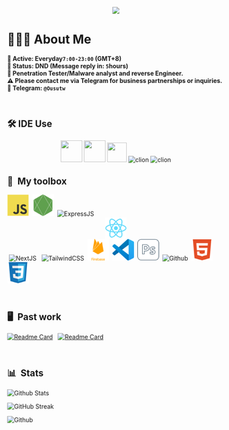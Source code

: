 <h1 align="center" style="display: none;">👾 Ousu's GitHub Profile! 👾</h1>

 
<p align='center'>
    <img src="https://capsule-render.vercel.app/api?type=waving&color=auto&height=300&section=header&text=Ousu&fontSize=90&animation=fadeIn&fontAlignY=38&desc=Welcome%20to%20my%20Github%20page!&descAlignY=51&descAlign=62"/>
</p>


# 👨🏻‍💻&nbsp;About Me <br>
 **🔹 Active: Everyday`7:00-23:00` (GMT+8)** <br> 
 **🔹 Status: DND (Message reply in: `5`hours)** <br> 
 **🔸 Penetration Tester/Malware analyst and reverse Engineer.** <br>
 **⚠️ Please contact me via Telegram for business partnerships or inquiries.** <br>
 **💬 Telegram:  `@Ousutw`** <br>

&nbsp;


## 🛠️ IDE Use
<div align="center">
<img src="https://cdn.jsdelivr.net/gh/devicons/devicon/icons/vscode/vscode-original.svg" width="50" height="50">
<img src="https://cdn.jsdelivr.net/gh/devicons/devicon/icons/intellij/intellij-original.svg" width="50" height="50">
<img src="https://cdn.jsdelivr.net/gh/devicons/devicon/icons/webstorm/webstorm-original.svg" width="45" height="45"/>
<img src="https://cdn.jsdelivr.net/gh/devicons/devicon/icons/clion/clion-original.svg" alt="clion" width="45" height="45"/>
<img src="https://cdn.jsdelivr.net/gh/devicons/devicon/icons/RustRover/RustRover-original.svg" alt="clion" width="45" height="45"/>

</div>

## 🧰 &nbsp;My toolbox

<img  src="https://raw.githubusercontent.com/devicons/devicon/1119b9f84c0290e0f0b38982099a2bd027a48bf1/icons/javascript/javascript-original.svg" alt="JavaScript" width="50" height="50"/> &nbsp;<img  src="https://raw.githubusercontent.com/devicons/devicon/1119b9f84c0290e0f0b38982099a2bd027a48bf1/icons/nodejs/nodejs-plain.svg" alt="NodeJS" width="50" height="50"/> &nbsp;<img  src="https://github.com/CyrisXD/CyrisXD/raw/master/assets/ExpressJS.png" alt="ExpressJS"/> &nbsp; <img  src="https://raw.githubusercontent.com/devicons/devicon/1119b9f84c0290e0f0b38982099a2bd027a48bf1/icons/react/react-original.svg" alt="ReactJS" width="50" height="50" style="margin:0 auto; display:block;"/> &nbsp;<img  src="https://github.com/CyrisXD/CyrisXD/raw/master/assets/NextJS.png" alt="NextJS"/> &nbsp; <img  src="https://github.com/CyrisXD/CyrisXD/raw/master/assets/TailwindCSS.png" alt="TailwindCSS"/> &nbsp;<img src="https://raw.githubusercontent.com/devicons/devicon/1119b9f84c0290e0f0b38982099a2bd027a48bf1/icons/firebase/firebase-plain-wordmark.svg" alt="Firebase" width="50" height="50"/> &nbsp;<img  src="https://raw.githubusercontent.com/devicons/devicon/1119b9f84c0290e0f0b38982099a2bd027a48bf1/icons/vscode/vscode-original.svg" alt="VSCode" width="50" height="50"/> &nbsp;<img  src="https://raw.githubusercontent.com/devicons/devicon/1119b9f84c0290e0f0b38982099a2bd027a48bf1/icons/photoshop/photoshop-line.svg" alt="Photoshop" width="50" height="50"/> &nbsp;<img  src="https://github.com/CyrisXD/CyrisXD/raw/master/assets/Github.png" alt="Github"/> &nbsp;<img  src="https://raw.githubusercontent.com/devicons/devicon/1119b9f84c0290e0f0b38982099a2bd027a48bf1/icons/html5/html5-plain.svg" alt="HTML5" width="50" height="50"/> &nbsp;<img  src="https://raw.githubusercontent.com/devicons/devicon/1119b9f84c0290e0f0b38982099a2bd027a48bf1/icons/css3/css3-original.svg" alt="CSS3" width="50" height="50"/>

&nbsp;

## 🖥 &nbsp;Past work

[![Readme Card](https://github-readme-stats.vercel.app/api/pin/?username=CyrisXD&repo=Pwnagetty&bg_color=0d1116&title_color=ce09ec&text_color=a4aacb&icon_color=007ec6)](https://github.com/CyrisXD/Pwnagetty) &nbsp; [![Readme Card](https://github-readme-stats.vercel.app/api/pin/?username=CyrisXD&repo=love-lock-card&bg_color=0d1116&title_color=ce09ec&text_color=a4aacb&icon_color=007ec6)](https://github.com/CyrisXD/love-lock-card)

&nbsp;

## 📊 &nbsp;Stats

![Github Stats](https://github-readme-stats.vercel.app/api?username=EZ-Super&hide=contribs,prs&show_icons=true&bg_color=0d1116&title_color=ce09ec&text_color=a4aacb&icon_color=007ec6)

![GitHub Streak](https://github-readme-streak-stats.herokuapp.com/?user=EZ-Super&theme=dark&count_private=true&bg_color=0d1116&title_color=ce09ec&text_color=a4aacb&icon_color=007ec6)

![Github](https://github-readme-stats.vercel.app/api/top-langs/?username=EZ-Super&theme=blue-green)


